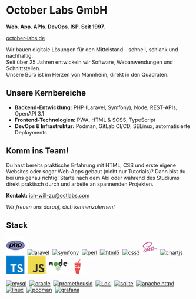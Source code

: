 # October Labs GmbH

**Web. App. APIs. DevOps. ISP. Seit 1997.**

[october-labs.de](https://www.october-labs.de)

Wir bauen digitale Lösungen für den Mittelstand – schnell, schlank und nachhaltig.\
Seit über 25 Jahren entwickeln wir Software, Webanwendungen und Schnittstellen.\
Unsere Büro ist im Herzen von Mannheim, direkt in den Quadraten. 

## Unsere Kernbereiche
- **Backend-Entwicklung:** PHP (Laravel, Symfony), Node, REST-APIs, OpenAPI 3.1
- **Frontend-Technologien:** PWA, HTML & SCSS, TypeScript
- **DevOps & Infrastruktur:** Podman, GitLab CI/CD, SELinux, automatisierte Deployments

## Komm ins Team!
Du hast bereits praktische Erfahrung mit HTML, CSS und erste eigene Websites oder sogar Web-Apps gebaut (nicht nur Tutorials)? Dann bist du bei uns genau richtig! Starte nach dem Abi oder während des Studiums direkt praktisch durch und arbeite an spannenden Projekten.

**Kontakt:** [ich-will-zu@octlabs.com](mailto:ich-will-zu@octlabs.com)

_Wir freuen uns darauf, dich kennenzulernen!_

## Stack
<a href="https://www.php.net" rel="noreferrer"><img src="https://raw.githubusercontent.com/devicons/devicon/master/icons/php/php-original.svg" alt="php" width="50" height="50"></a>
&nbsp;<a href="https://laravel.com" rel="noreferrer"><img src="https://www.vectorlogo.zone/logos/laravel/laravel-icon.svg"  alt="laravel" width="50" height="50"></a>
&nbsp;<a href="https://symfony.com" rel="noreferrer"><img src="https://www.vectorlogo.zone/logos/symfony/symfony-icon.svg" alt="symfony" width="50" height="50"></a>
&nbsp;<a href="https://www.perl.org" rel="noreferrer"><img src="https://www.vectorlogo.zone/logos/perl/perl-icon.svg" alt="perl" width="50" height="50"></a>
&nbsp;<a href="https://www.w3.org/html" rel="noreferrer"><img src="https://www.vectorlogo.zone/logos/w3_html5/w3_html5-icon.svg" alt="html5" width="50" height="50"></a>
&nbsp;<a href="https://developer.mozilla.org/css" rel="noreferrer"><img src="https://www.vectorlogo.zone/logos/w3_css/w3_css-icon.svg" alt="css3" width="50" height="50"></a>
&nbsp;<a href="https://sass-lang.com" rel="noreferrer"><img src="https://raw.githubusercontent.com/devicons/devicon/master/icons/sass/sass-original.svg" alt="sass" width="40 " height="40"></a>
&nbsp;<a href="https://www.chartjs.org" rel="noreferrer"><img src="https://www.chartjs.org/media/logo-title.svg" alt="chartjs" width="50" height="50"></a>
&nbsp;<a href="https://www.typescriptlang.org" rel="noreferrer"><img src="https://raw.githubusercontent.com/devicons/devicon/master/icons/typescript/typescript-original.svg" alt="typescript" width="50" height="50"></a>
&nbsp;<a href="https://developer.mozilla.org/en-US/docs/Web/JavaScript" rel="noreferrer"><img src="https://raw.githubusercontent.com/devicons/devicon/master/icons/javascript/javascript-original.svg" alt="javascript" width="50" height="50"></a>
&nbsp;<a href="https://nodejs.org" rel="noreferrer"><img src="https://raw.githubusercontent.com/devicons/devicon/master/icons/nodejs/nodejs-original-wordmark.svg" alt="nodejs" width="50" height="50"></a>
&nbsp;<a href="https://gulpjs.com" rel="noreferrer"><img src="https://raw.githubusercontent.com/devicons/devicon/master/icons/gulp/gulp-plain.svg" alt="gulp" width="40 " height="40"></a>

<a href="https://www.mysql.com" rel="noreferrer"><img src="https://www.vectorlogo.zone/logos/mysql/mysql-icon.svg" alt="mysql" width="50" height="50"></a>
&nbsp;<a href="https://www.oracle.com" rel="noreferrer"><img src="https://www.vectorlogo.zone/logos/oracle/oracle-icon.svg" alt="oracle" width="50" height="50"></a>
&nbsp;<a href="https://www.prometheusio.io" rel="noreferrer"><img src="https://www.vectorlogo.zone/logos/prometheusio/prometheusio-icon.svg" alt="prometheusio" width="50" height="50"></a>
&nbsp;<a href="https://grafana.com/oss/loki" rel="noreferrer"><img src="https://grafana.com/static/img/logos/logo-loki.svg" alt="Loki" width="50" height="50"></a>
&nbsp;<a href="https://www.sqlite.org" rel="noreferrer"><img src="https://www.vectorlogo.zone/logos/sqlite/sqlite-icon.svg" alt="sqlite" width="50" height="50"></a>
&nbsp;<a href="https://httpd.apache.org" rel="noreferrer"><img src="https://www.vectorlogo.zone/logos/apache/apache-icon.svg" alt=" apache httpd " width="50" height="50"></a>
&nbsp;<a href="https://www.linux.org" rel="noreferrer"><img src="https://www.vectorlogo.zone/logos/linux/linux-icon.svg" alt="linux" width="50" height="50"></a>
&nbsp;<a href="https://podman.io" rel="noreferrer"><img src="https://www.vectorlogo.zone/logos/podmanio/podmanio-icon.svg" alt="podman" width="50" height="50"></a>
&nbsp;<a href="https://grafana.com" rel="noreferrer"><img src="https://www.vectorlogo.zone/logos/grafana/grafana-icon.svg" alt="grafana" width="50" height="50"></a>


